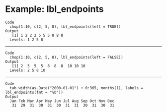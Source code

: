 # Example: lbl_endpoints

    Code
      chop(1:10, c(2, 5, 8), lbl_endpoints(left = TRUE))
    Output
       [1] 1 2 2 2 5 5 5 8 8 8
      Levels: 1 2 5 8

---

    Code
      chop(1:10, c(2, 5, 8), lbl_endpoints(left = FALSE))
    Output
       [1] 2  5  5  5  8  8  8  10 10 10
      Levels: 2 5 8 10

---

    Code
      tab_width(as.Date("2000-01-01") + 0:365, months(1), labels = lbl_endpoints(fmt = "%b"))
    Output
      Jan Feb Mar Apr May Jun Jul Aug Sep Oct Nov Dec 
       31  29  31  30  31  30  31  31  30  31  30  31 

